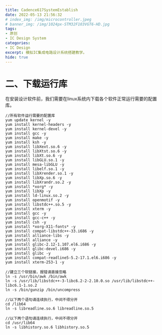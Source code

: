 ```yaml
---
title: Cadence617SystemEstablish
date: 2022-05-13 21:56:32
# index_img: /img/microcontroller.jpeg
# banner_img: /img/1024px-STM32F103VGT6-HD.jpg
tags:
- 原创
- IC Design System
categories: 
- IC Design
excerpt: 模拟IC集成电路设计系统搭建教学。
hide: true
---
```





# 二、下载运行库

在安装设计软件前，我们需要在linux系统内下载各个软件正常运行需要的配置库。

    //所有软件运行需要的配置库
    yum update kernel -y
    yum install kernel-headers -y
    yum install kernel-devel -y
    yum install gcc -y
    yum install make -y
    yum install ksh -y
    yum install libXext.so.6 -y
    yum install libXtst.so.6 -y
    yum install libXt.so.6 -y
    yum install libGLU.so.1 -y
    yum install mesa-libGLU -y
    yum install libelf.so.1 -y
    yum install libXrender.so.1 -y
    yum install libXp.so.6 -y
    yum install libXrandr.so.2 -y
    yum install *xorg* -y
    yum install libXp -y
    yum install ld-linux.so.2 -y
    yum install openmotif -y
    yum install libstdc++.so.5 -y
    yum install xterm -y
    yum install gcc -y
    yum install gcc-c++ -y
    yum install csh -y
    yum install *xorg-X11-fonts* -y
    yum install compat-libstdc++-33.i686 -y
    yum install alliance-libs -y
    yum install alliance -y
    yum install glibc-2.12-1.107.el6.i686 -y
    yum install glibc-devel.i686 -y
    yum install glibc -y
    yum install compat-readline5-5.2-17.1.el6.i686 -y
    yum install xterm-253-1 -y

    //建立三个软链接，报错请直接忽略
    ln -s /usr/bin/awk /bin/awk
    ln -s /usr/lib/libstdc++-3-libc6.2-2-2.10.0.so /usr/lib/libstdc++-libc6.1-1.so.2
    ln -s /bin/gunzip /bin/uncompress

    //以下两个语句请连续执行，中间不得分开
    cd /lib64
    ln -s libreadline.so.6 libreadline.so.5

    //以下两个语句请连续执行，中间不得分开
    cd /usr/lib64
    ln -s libhistory.so.6 libhistory.so.5



